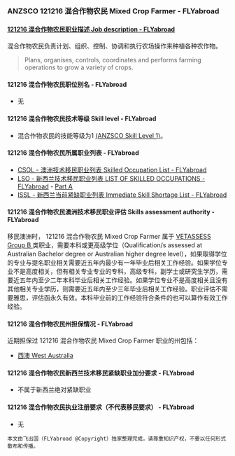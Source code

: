 ### ANZSCO 121216 混合作物农民 Mixed Crop Farmer - FLYabroad ###

####  [121216 混合作物农民职业描述 Job description - FLYabroad](http://www.flyabroadvisa.com/anzsco/1212.html#121216)

混合作物农民负责计划、组织、控制、协调和执行农场操作来种植各种农作物。

> Plans, organises, controls, coordinates and performs farming operations to grow a variety of crops.

#### 121216 混合作物农民职位别名 - FLYabroad
 
- 无

#### 121216 混合作物农民技术等级 Skill level - FLYabroad

- 混合作物农民的技能等级为1 [(ANZSCO Skill Level 1)](http://www.flyabroadvisa.com/anzsco/)。

#### 121216 混合作物农民所属职业列表 - FLYabroad

- [CSOL - 澳洲技术移民职业列表 Skilled Occupation List - FLYabroad](http://www.flyabroadvisa.com/sol/)
- [LSO - 新西兰技术移民职业列表 LIST OF SKILLED OCCUPATIONS - FLYabroad](http://nz.flyabroadvisa.com/lso/) - [Part A](parta)
- [ISSL - 新西兰当前紧缺职业列表 Immediate Skill Shortage List - FLYabroad](http://nz.flyabroadvisa.com/work-residence/issl.html)

#### 121216 混合作物农民澳洲技术移民职业评估 Skills assessment authority - FLYabroad

移民澳洲时， 121216 混合作物农民 Mixed Crop Farmer 属于 [VETASSESS Group B ](http://www.flyabroadvisa.com/ass/vetassess.html)类职业，需要本科或更高级学位（Qualification/s assessed at Australian Bachelor degree or Australian higher degree level），如果取得学位的专业与提名职业相关需要近五年内最少有一年毕业后相关工作经验。如果学位专业不是高度相关，但有相关专业专业的专科，高级专科，副学士或研究生学历，需要近五年内至少二年本科毕业后相关工作经验。如果学位专业不是高度相关且没有其他相关专业学历，则需要近五年内至少三年毕业后相关工作经验。职业评估不需要雅思，评估函永久有效。本科毕业前的工作经验符合条件的也可以算作有效工作经验。

#### 121216 混合作物农民州担保情况 - FLYabroad

近期担保过 121216 混合作物农民 Mixed Crop Farmer 职业的州包括：

- [西澳 West Australia](http://www.flyabroadvisa.com/zdb/wa.html)

#### 121216 混合作物农民新西兰技术移民紧缺职业加分要求 - FLYabroad

- 不属于新西兰绝对紧缺职业

#### 121216 混合作物农民执业注册要求（不代表移民要求） - FLYabroad

- 无

`本文由飞出国（FLYabroad @Copyright）独家整理完成，请尊重知识产权，不要以任何形式散布和传播。`